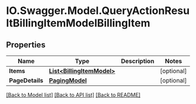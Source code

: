 # IO.Swagger.Model.QueryActionResultBillingItemModelBillingItem
## Properties

Name | Type | Description | Notes
------------ | ------------- | ------------- | -------------
**Items** | [**List&lt;BillingItemModel&gt;**](BillingItemModel.md) |  | [optional] 
**PageDetails** | [**PagingModel**](PagingModel.md) |  | [optional] 

[[Back to Model list]](../README.md#documentation-for-models) [[Back to API list]](../README.md#documentation-for-api-endpoints) [[Back to README]](../README.md)


